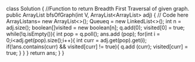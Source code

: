 class Solution {
//Function to return Breadth First Traversal of given graph.
    public ArrayList<Integer> bfsOfGraph(int V, ArrayList<ArrayList<Integer>> adj) {
// Code here
        ArrayList<Integer>ans= new ArrayList<>();
        Queue<Integer>q = new LinkedList<>();
        int n = adj.size();
        boolean[]visited = new boolean[n];
        q.add(0);
        visited[0] = true;
        while(!q.isEmpty()){
            int pop = q.poll();
            ans.add (pop);
            for(int i = 0;i<adj.get(pop).size();i++){
                int curr = adj.get(pop).get(i);
                if(!ans.contains(curr) && visited[curr] != true){
                    q.add (curr);
                    visited[curr] = true;
                }
            }
        }
        return ans;
}
}

